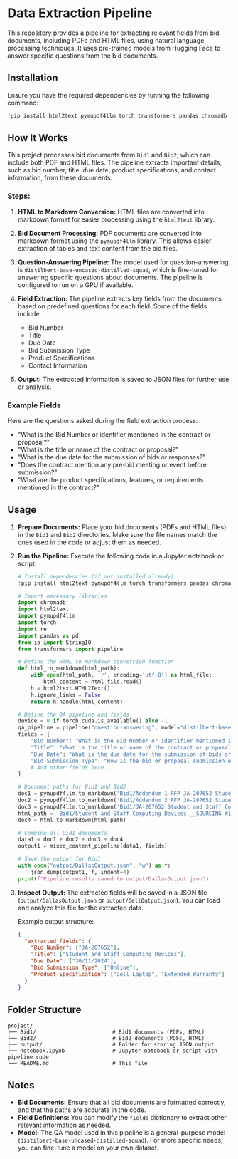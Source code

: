 
# Data Extraction Pipeline

This repository provides a pipeline for extracting relevant fields from bid documents, including PDFs and HTML files, using natural language processing techniques. It uses pre-trained models from Hugging Face to answer specific questions from the bid documents.

## Installation

Ensure you have the required dependencies by running the following command:

```bash
!pip install html2text pymupdf4llm torch transformers pandas chromadb
```

## How It Works

This project processes bid documents from `Bid1` and `Bid2`, which can include both PDF and HTML files. The pipeline extracts important details, such as bid number, title, due date, product specifications, and contact information, from these documents.

### Steps:

1. **HTML to Markdown Conversion:**
   HTML files are converted into markdown format for easier processing using the `html2text` library.

2. **Bid Document Processing:**
   PDF documents are converted into markdown format using the `pymupdf4llm` library. This allows easier extraction of tables and text content from the bid files.

3. **Question-Answering Pipeline:**
   The model used for question-answering is `distilbert-base-uncased-distilled-squad`, which is fine-tuned for answering specific questions about documents. The pipeline is configured to run on a GPU if available.

4. **Field Extraction:**
   The pipeline extracts key fields from the documents based on predefined questions for each field. Some of the fields include:
   - Bid Number
   - Title
   - Due Date
   - Bid Submission Type
   - Product Specifications
   - Contact Information

5. **Output:**
   The extracted information is saved to JSON files for further use or analysis.

### Example Fields

Here are the questions asked during the field extraction process:
- "What is the Bid Number or identifier mentioned in the contract or proposal?"
- "What is the title or name of the contract or proposal?"
- "What is the due date for the submission of bids or responses?"
- "Does the contract mention any pre-bid meeting or event before submission?"
- "What are the product specifications, features, or requirements mentioned in the contract?"

## Usage

1. **Prepare Documents:**
   Place your bid documents (PDFs and HTML files) in the `Bid1` and `Bid2` directories. Make sure the file names match the ones used in the code or adjust them as needed.

2. **Run the Pipeline:**
   Execute the following code in a Jupyter notebook or script:

   ```python
   # Install dependencies (if not installed already)
   !pip install html2text pymupdf4llm torch transformers pandas chromadb

   # Import necessary libraries
   import chromadb
   import html2text
   import pymupdf4llm
   import torch
   import re
   import pandas as pd
   from io import StringIO
   from transformers import pipeline

   # Define the HTML to markdown conversion function
   def html_to_markdown(html_path):
       with open(html_path, 'r', encoding='utf-8') as html_file:
           html_content = html_file.read()
       h = html2text.HTML2Text()
       h.ignore_links = False
       return h.handle(html_content)

   # Define the QA pipeline and fields
   device = 0 if torch.cuda.is_available() else -1
   qa_pipeline = pipeline("question-answering", model="distilbert-base-uncased-distilled-squad", device=device)
   fields = {
       "Bid Number": "What is the Bid Number or identifier mentioned in the contract or proposal?",
       "Title": "What is the title or name of the contract or proposal?",
       "Due Date": "What is the due date for the submission of bids or responses?",
       "Bid Submission Type": "How is the bid or proposal submission expected (e.g., online, by mail)?",
       # Add other fields here...
   }

   # Document paths for Bid1 and Bid2
   doc1 = pymupdf4llm.to_markdown('Bid1/Addendum 1 RFP JA-207652 Student and Staff Computing Devices.pdf')
   doc2 = pymupdf4llm.to_markdown('Bid1/Addendum 2 RFP JA-207652 Student and Staff Computing Devices.pdf')
   doc3 = pymupdf4llm.to_markdown('Bid1/JA-207652 Student and Staff Computing Devices FINAL.pdf')
   html_path = 'Bid1/Student and Staff Computing Devices __SOURCING #168884__ - Bid Information - {3} _ BidNet Direct.html'
   doc4 = html_to_markdown(html_path)

   # Combine all Bid1 documents
   data1 = doc1 + doc2 + doc3 + doc4
   output1 = mixed_content_pipeline(data1, fields)

   # Save the output for Bid1
   with open("output/DallasOutput.json", "w") as f:
       json.dump(output1, f, indent=4)
   print(f"Pipeline results saved to output/DallasOutput.json")
   ```

3. **Inspect Output:**
   The extracted fields will be saved in a JSON file (`output/DallasOutput.json` or `output/DellOutput.json`). You can load and analyze this file for the extracted data.

   Example output structure:
   ```json
   {
     "extracted_fields": {
       "Bid Number": ["JA-207652"],
       "Title": ["Student and Staff Computing Devices"],
       "Due Date": ["30/11/2024"],
       "Bid Submission Type": ["Online"],
       "Product Specification": ["Dell Laptop", "Extended Warranty"]
     }
   }
   ```

## Folder Structure

```
project/
├── Bid1/                        # Bid1 documents (PDFs, HTML)
├── Bid2/                        # Bid2 documents (PDFs, HTML)
├── output/                      # Folder for storing JSON output
├── notebook.ipynb               # Jupyter notebook or script with pipeline code
└── README.md                    # This file
```

## Notes

- **Bid Documents:** Ensure that all bid documents are formatted correctly, and that the paths are accurate in the code.
- **Field Definitions:** You can modify the `fields` dictionary to extract other relevant information as needed.
- **Model:** The QA model used in this pipeline is a general-purpose model (`distilbert-base-uncased-distilled-squad`). For more specific needs, you can fine-tune a model on your own dataset.
```

